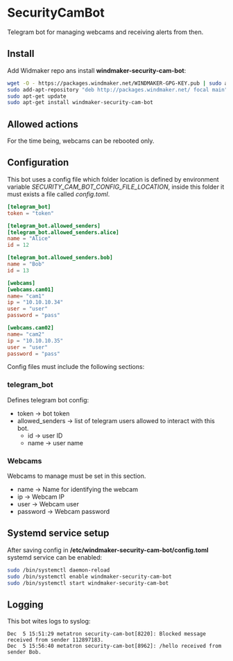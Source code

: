 # SecurityCamBot

Telegram bot for managing webcams and receiving alerts from then.

## Install

Add Widmaker repo ans install **windmaker-security-cam-bot**:
```bash
wget -O - https://packages.windmaker.net/WINDMAKER-GPG-KEY.pub | sudo apt-key add -
sudo add-apt-repository "deb http://packages.windmaker.net/ focal main"
sudo apt-get update
sudo apt-get install windmaker-security-cam-bot
```

## Allowed actions

For the time being, webcams can be rebooted only.

## Configuration

This bot uses a config file which folder location is defined by environment variable *SECURITY_CAM_BOT_CONFIG_FILE_LOCATION*, inside this folder it must exists a file called *config.toml*.

```toml
[telegram_bot]
token = "token"

[telegram_bot.allowed_senders]
[telegram_bot.allowed_senders.alice]
name = "Alice"
id = 12

[telegram_bot.allowed_senders.bob]
name = "Bob"
id = 13

[webcams]
[webcams.cam01]
name= "cam1"
ip = "10.10.10.34"
user = "user"
password = "pass"

[webcams.cam02]
name= "cam2"
ip = "10.10.10.35"
user = "user"
password = "pass"
```

Config files must include the following sections:
### telegram_bot

Defines telegram bot config:
* token -> bot token
* allowed_senders -> list of telegram users allowed to interact with this bot.
  * id -> user ID
  * name -> user name

### Webcams 

Webcams to manage must be set in this section.
* name -> Name for identifying the webcam
* ip -> Webcam IP
* user -> Webcam user
* password -> Webcam password

## Systemd service setup

After saving config in **/etc/windmaker-security-cam-bot/config.toml** systemd service can be enabled:
```bash
sudo /bin/systemctl daemon-reload
sudo /bin/systemctl enable windmaker-security-cam-bot
sudo /bin/systemctl start windmaker-security-cam-bot
```

## Logging

This bot wites logs to syslog:
```
Dec  5 15:51:29 metatron security-cam-bot[8220]: Blocked message received from sender 112897183.
Dec  5 15:56:40 metatron security-cam-bot[8962]: /hello received from sender Bob.
```
